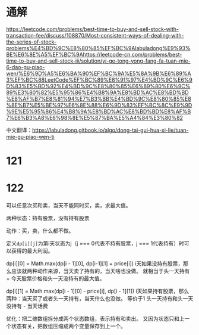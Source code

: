 # 通解
https://leetcode.com/problems/best-time-to-buy-and-sell-stock-with-transaction-fee/discuss/108870/Most-consistent-ways-of-dealing-with-the-series-of-stock-problems%E4%BD%9C%E8%80%85%EF%BC%9Alabuladong%E9%93%BE%E6%8E%A5%EF%BC%9Ahttps://leetcode-cn.com/problems/best-time-to-buy-and-sell-stock-iii/solution/yi-ge-tong-yong-fang-fa-tuan-mie-6-dao-gu-piao-wen/%E6%9D%A5%E6%BA%90%EF%BC%9A%E5%8A%9B%E6%89%A3%EF%BC%88LeetCode%EF%BC%89%E8%91%97%E4%BD%9C%E6%9D%83%E5%BD%92%E4%BD%9C%E8%80%85%E6%89%80%E6%9C%89%E3%80%82%E5%95%86%E4%B8%9A%E8%BD%AC%E8%BD%BD%E8%AF%B7%E8%81%94%E7%B3%BB%E4%BD%9C%E8%80%85%E8%8E%B7%E5%BE%97%E6%8E%88%E6%9D%83%EF%BC%8C%E9%9D%9E%E5%95%86%E4%B8%9A%E8%BD%AC%E8%BD%BD%E8%AF%B7%E6%B3%A8%E6%98%8E%E5%87%BA%E5%A4%84%E3%80%82

中文翻译：https://labuladong.gitbook.io/algo/dong-tai-gui-hua-xi-lie/tuan-mie-gu-piao-wen-ti
# 121 

# 122
可以任意次买和卖，当天不能同时买，卖，求最大值。

两种状态：持有股票，没有持有股票

动作：买，卖，什么都不做。

定义`dp[i][j]`为第i天状态为j（j === 0代表不持有股票，j === 1代表持有）时可以获得的最大利润。

dp[i][0] = Math.max(dp[i - 1][0], dp[i-1][1] + price[i])
i天如果没持有股票，那么应该就两种动作来源，当天卖了持有的，当天啥也没做。
就相当于头一天持有 + 今天股票价格和头一天没持有的最大值。

dp[i][1] = Math.max(dp[i - 1][0] - price[i], dp[i - 1][1])
i天如果持有股票，那么两种：当天买了或者头一天持有，当天什么也没做。
等价于1 头一天持有和头一天没持有 - 当天话费

优化：把二维数组拆分成两个状态数组，表示持有和卖出。
又因为状态只和上一个状态有关，把数组压缩成两个变量保存到上一个。